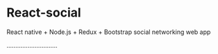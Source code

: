 # React-social
React native + Node.js + Redux + Bootstrap social networking web app

.............................
